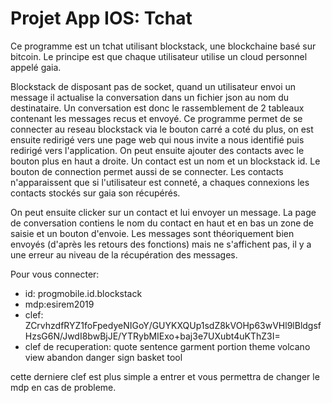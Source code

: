 # Projet App IOS: Tchat
<p>Ce programme est un tchat utilisant blockstack, une blockchaine basé sur bitcoin.
Le principe est que chaque utilisateur utilise un cloud personnel appelé gaia.</p>
<p>Blockstack de disposant pas de socket, quand un utilisateur envoi un message il actualise la conversation dans un fichier json au nom du destinataire. Un conversation est donc le rassemblement de 2 tableaux contenant les messages recus et envoyé.
Ce programme permet de se connecter au reseau blockstack via le bouton carré a coté du plus, on est ensuite redirigé vers une page web qui nous invite a nous identifié puis redirigé vers l'application. On peut ensuite ajouter des contacts avec le bouton plus en haut a droite. Un contact est un nom et un blockstack id.
Le bouton de connection permet aussi de se connecter. Les contacts n'apparaissent que si l'utilisateur est conneté, a chaques connexions les contacts stockés sur gaia son récupérés.</p>
<p>On peut ensuite clicker sur un contact et lui envoyer un message.
La page de conversation contiens le nom du contact en haut et en bas un zone de saisie et un bouton d'envoie.
Les messages sont théoriquement bien envoyés (d'après les retours des fonctions) mais ne s'affichent pas, il y a une erreur au niveau de la récupération des messages.</p>
Pour vous connecter:
<ul>
  <li>id: progmobile.id.blockstack</li>
  <li>mdp:esirem2019</li>
  <li>clef:</li>
ZCrvhzdfRYZ1foFpedyeNIGoY/GUYKXQUp1sdZ8kVOHp63wVHl9lBldgsfHzsG6N/JwdI8bwBjJE/YTRybMIExo+baj3e7UXubt4uKThZ3I=
  <li>clef de recuperation:
  quote sentence garment portion theme volcano view abandon danger sign basket tool</li>
  </ul>
<p>cette derniere clef est plus simple a entrer et vous permettra de changer le mdp en cas de probleme.</p>
